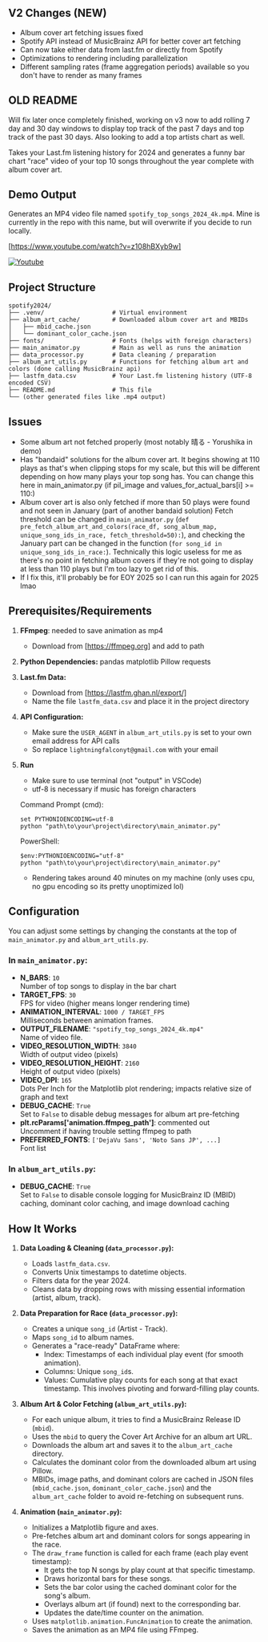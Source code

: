 ## V2 Changes (NEW)
*   Album cover art fetching issues fixed
*   Spotify API instead of MusicBrainz API for better cover art fetching
*   Can now take either data from last.fm or directly from Spotify
*   Optimizations to rendering including parallelization
*   Different sampling rates (frame aggregation periods) available so you don't have to render as many frames

## OLD README
Will fix later once completely finished, working on v3 now to add rolling 7 day and 30 day windows to display top track of the past 7 days and top track of the past 30 days. Also looking to add a top artists chart as well. 

Takes your Last.fm listening history for 2024 and generates a funny bar chart "race" video of your top 10 songs throughout the year complete with album cover art. 

## Demo Output

Generates an MP4 video file named `spotify_top_songs_2024_4k.mp4`. 
Mine is currently in the repo with this name, but will overwrite if you decide to run locally.

[https://www.youtube.com/watch?v=z108hBXyb9w]

[![Youtube](https://img.youtube.com/vi/z108hBXyb9w/hqdefault.jpg)](https://www.youtube.com/watch?v=z108hBXyb9w)

## Project Structure

```
spotify2024/
├── .venv/                   # Virtual environment
├── album_art_cache/         # Downloaded album cover art and MBIDs
│   ├── mbid_cache.json
│   └── dominant_color_cache.json
├── fonts/                   # Fonts (helps with foreign characters)
├── main_animator.py         # Main as well as runs the animation
├── data_processor.py        # Data cleaning / preparation
├── album_art_utils.py       # Functions for fetching album art and colors (done calling MusicBrainz api)
├── lastfm_data.csv          # Your Last.fm listening history (UTF-8 encoded CSV)
├── README.md                # This file
└── (other generated files like .mp4 output)
```

## Issues
*   Some album art not fetched properly (most notably 晴る - Yorushika in demo)
*   Has "bandaid" solutions for the album cover art. It begins showing at 110 plays as that's when clipping stops for my scale, but this will be different depending on how many    plays your top song has. You can change this here in main_animator.py (if pil_image and values_for_actual_bars[i] >= 110:)
*   Album cover art is also only fetched if more than 50 plays were found and not seen in January (part of another bandaid solution) Fetch threshold can be changed in `main_animator.py` (`def pre_fetch_album_art_and_colors(race_df, song_album_map, unique_song_ids_in_race, fetch_threshold=50):`), and checking the January part can be changed in the function (`for song_id in unique_song_ids_in_race:`). Technically this logic useless for me as there's no point in fetching album covers if they're not going to display at less than 110 plays but I'm too lazy to get rid of this. 
*   If I fix this, it'll probably be for EOY 2025 so I can run this again for 2025 lmao

## Prerequisites/Requirements

1.  **FFmpeg**: needed to save animation as mp4
    *   Download from [https://ffmpeg.org] and add to path
2.  **Python Dependencies:**
    pandas
    matplotlib
    Pillow
    requests
3.  **Last.fm Data:**
    *   Download from [https://lastfm.ghan.nl/export/]
    *   Name the file `lastfm_data.csv` and place it in the project directory
4. **API Configuration:**
    *   Make sure the `USER_AGENT` in `album_art_utils.py` is set to your own email address for API calls
    *   So replace `lightningfalconyt@gmail.com` with your email
5. **Run**
    *   Make sure to use terminal (not "output" in VSCode)
    *   utf-8 is necessary if music has foreign characters

    Command Prompt (cmd):
    ```shell
    set PYTHONIOENCODING=utf-8
    python "path\to\your\project\directory\main_animator.py"
    ```
    PowerShell:
    ```shell
    $env:PYTHONIOENCODING="utf-8"
    python "path\to\your\project\directory\main_animator.py"
    ```

    *   Rendering takes around 40 minutes on my machine (only uses cpu, no gpu encoding so its pretty unoptimized lol)

## Configuration

You can adjust some settings by changing the constants at the top of `main_animator.py` and `album_art_utils.py`.

### In `main_animator.py`:

*   **N_BARS**: `10`  
    Number of top songs to display in the bar chart
*   **TARGET_FPS**: `30`  
    FPS for video (higher means longer rendering time)
*   **ANIMATION_INTERVAL**: `1000 / TARGET_FPS`  
    Milliseconds between animation frames.
*   **OUTPUT_FILENAME**: `"spotify_top_songs_2024_4k.mp4"`  
    Name of video file.
*   **VIDEO_RESOLUTION_WIDTH**: `3840`  
    Width of output video (pixels)
*   **VIDEO_RESOLUTION_HEIGHT**: `2160`  
    Height of output video (pixels)
*   **VIDEO_DPI**: `165`  
    Dots Per Inch for the Matplotlib plot rendering; impacts relative size of graph and text
*   **DEBUG_CACHE**: `True`  
    Set to `False` to disable debug messages for album art pre-fetching
*   **plt.rcParams['animation.ffmpeg_path']**: commented out  
    Uncomment if having trouble setting ffmpeg to path
*   **PREFERRED_FONTS**: `['DejaVu Sans', 'Noto Sans JP', ...]`  
    Font list

### In `album_art_utils.py`:

*   **DEBUG_CACHE**: `True`  
    Set to `False` to disable console logging for MusicBrainz ID (MBID) caching, dominant color caching, and image download caching

## How It Works

1.  **Data Loading & Cleaning (`data_processor.py`):**
    *   Loads `lastfm_data.csv`.
    *   Converts Unix timestamps to datetime objects.
    *   Filters data for the year 2024.
    *   Cleans data by dropping rows with missing essential information (artist, album, track).

2.  **Data Preparation for Race (`data_processor.py`):**
    *   Creates a unique `song_id` (Artist - Track).
    *   Maps `song_id` to album names.
    *   Generates a "race-ready" DataFrame where:
        *   Index: Timestamps of each individual play event (for smooth animation).
        *   Columns: Unique `song_id`s.
        *   Values: Cumulative play counts for each song at that exact timestamp. This involves pivoting and forward-filling play counts.

3.  **Album Art & Color Fetching (`album_art_utils.py`):**
    *   For each unique album, it tries to find a MusicBrainz Release ID (`mbid`).
    *   Uses the `mbid` to query the Cover Art Archive for an album art URL.
    *   Downloads the album art and saves it to the `album_art_cache` directory.
    *   Calculates the dominant color from the downloaded album art using Pillow.
    *   MBIDs, image paths, and dominant colors are cached in JSON files (`mbid_cache.json`, `dominant_color_cache.json`) and the `album_art_cache` folder to avoid re-fetching on subsequent runs.

4.  **Animation (`main_animator.py`):**
    *   Initializes a Matplotlib figure and axes.
    *   Pre-fetches album art and dominant colors for songs appearing in the race.
    *   The `draw_frame` function is called for each frame (each play event timestamp):
        *   It gets the top N songs by play count at that specific timestamp.
        *   Draws horizontal bars for these songs.
        *   Sets the bar color using the cached dominant color for the song's album.
        *   Overlays album art (if found) next to the corresponding bar.
        *   Updates the date/time counter on the animation.
    *   Uses `matplotlib.animation.FuncAnimation` to create the animation.
    *   Saves the animation as an MP4 file using FFmpeg.
